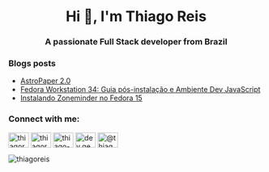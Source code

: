 <h1 align="center">Hi 👋, I'm Thiago Reis</h1>
<h3 align="center">A passionate Full Stack developer from Brazil</h3>

### Blogs posts
<!-- BLOG-POST-LIST:START -->
- [AstroPaper 2.0](https://astro-paper.pages.dev/posts/astro-paper-2/)
- [Fedora Workstation 34: Guia pós-instalação e Ambiente Dev JavaScript](https://dev.to/thiagoreis/fedora-workstation-34-guia-pos-instalacao-e-ambiente-dev-javascript-jbo)
- [Instalando Zoneminder no Fedora 15](https://astro-paper.pages.dev/posts/instalando-zoneminder-no-fedora-15/)
<!-- BLOG-POST-LIST:END -->

<h3 align="left">Connect with me:</h3>
<p align="left">
<a href="https://dev.to/thiagoreis" target="blank"><img align="center" src="https://raw.githubusercontent.com/rahuldkjain/github-profile-readme-generator/master/src/images/icons/Social/devto.svg" alt="thiagoreis" height="30" width="40" /></a>
<a href="https://twitter.com/thiagoreisdev" target="blank"><img align="center" src="https://raw.githubusercontent.com/rahuldkjain/github-profile-readme-generator/master/src/images/icons/Social/twitter.svg" alt="thiagoreisdev" height="30" width="40" /></a>
<a href="https://linkedin.com/in/thiago-reis-53039322" target="blank"><img align="center" src="https://raw.githubusercontent.com/rahuldkjain/github-profile-readme-generator/master/src/images/icons/Social/linked-in-alt.svg" alt="thiago-reis-53039322" height="30" width="40" /></a>
<a href="https://instagram.com/dev.gears" target="blank"><img align="center" src="https://raw.githubusercontent.com/rahuldkjain/github-profile-readme-generator/master/src/images/icons/Social/instagram.svg" alt="dev.gears" height="30" width="40" /></a>
<a href="https://medium.com/@thiagoreisdev" target="blank"><img align="center" src="https://raw.githubusercontent.com/rahuldkjain/github-profile-readme-generator/master/src/images/icons/Social/medium.svg" alt="@thiagoreisdev" height="30" width="40" /></a>
</p>



<p><img align="center" src="https://github-readme-stats.vercel.app/api/top-langs?username=thiagoreis&show_icons=true&locale=en&layout=compact&theme=monokai" alt="thiagoreis" /></p>
